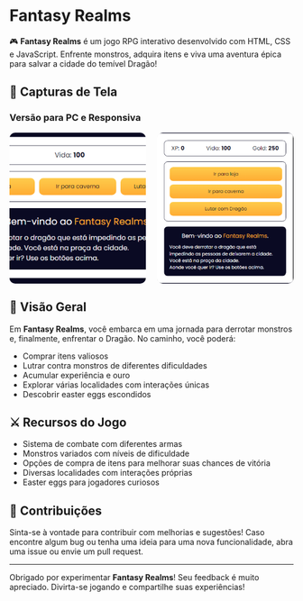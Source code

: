 # Fantasy Realms

🎮 **Fantasy Realms** é um jogo RPG interativo desenvolvido com HTML, CSS e JavaScript. Enfrente monstros, adquira itens e viva uma aventura épica para salvar a cidade do temível Dragão!

## 📸 Capturas de Tela

### Versão para PC e Responsiva

<div style="display: flex; justify-content: space-between;">
  <img src="images/versao-pc.png" alt="Fantasy Realms - PC" style="width: 48%; max-height: 300px; object-fit: cover; border-radius: 10px;">
  <img src="images/versao-mobile.png" alt="Fantasy Realms - Responsivo" style="width: 48%; max-height: 300px; object-fit: cover; border-radius: 10px;">
</div>

## 🚀 Visão Geral

Em **Fantasy Realms**, você embarca em uma jornada para derrotar monstros e, finalmente, enfrentar o Dragão. No caminho, você poderá:

- Comprar itens valiosos
- Lutrar contra monstros de diferentes dificuldades
- Acumular experiência e ouro
- Explorar várias localidades com interações únicas
- Descobrir easter eggs escondidos

## ⚔️ Recursos do Jogo

- Sistema de combate com diferentes armas
- Monstros variados com níveis de dificuldade
- Opções de compra de itens para melhorar suas chances de vitória
- Diversas localidades com interações próprias
- Easter eggs para jogadores curiosos

## 🤝 Contribuições

Sinta-se à vontade para contribuir com melhorias e sugestões! Caso encontre algum bug ou tenha uma ideia para uma nova funcionalidade, abra uma issue ou envie um pull request.

---

Obrigado por experimentar **Fantasy Realms**! Seu feedback é muito apreciado. Divirta-se jogando e compartilhe suas experiências!
